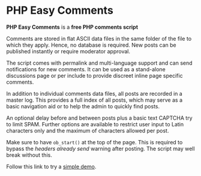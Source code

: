 # PHP Easy Comments

**PHP Easy Comments** is a **free PHP comments script**

Comments are stored in flat ASCII data files in the same folder of the file to which they apply. Hence, no database is required. New posts can be published instantly or require moderator approval.

The script comes with permalink and multi-language support and can send notifications for new comments. It can be used as a stand-alone discussions page or per include to provide discreet inline page specific comments.

In addition to individual comments data files, all posts are recorded in a master log. This provides a full index of all posts, which may serve as a basic navigation aid or to help the admin to quickly find posts.

An optional delay before and between posts plus a basic text CAPTCHA try to limit SPAM. Further options are available to restrict user input to Latin characters only and the maximum of characters allowed per post.

Make sure to have `ob_start()` at the top of the page. This is required to bypass the *headers already send* warning after posting. The script may well break without this.

Follow this link to try a [simple demo](http://phclaus.com/demo/easy-comments/).
